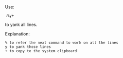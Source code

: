 Use:
```
:%y+
```
to yank all lines.

Explanation:
```
% to refer the next command to work on all the lines
y to yank those lines
+ to copy to the system clipboard
```
